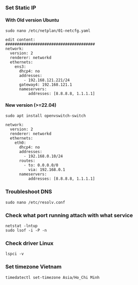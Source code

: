 ### Set Static IP
#### With Old version Ubuntu
```
sudo nano /etc/netplan/01-netcfg.yaml

edit content:
#######################################
network:
  version: 2
  renderer: networkd
  ethernets:
    ens3:
      dhcp4: no
      addresses:
        - 192.168.121.221/24
      gateway4: 192.168.121.1
      nameservers:
          addresses: [8.8.8.8, 1.1.1.1]
```
#### New version (>=22.04)
```
sudo apt install openvswitch-switch

network:
  version: 2
  renderer: networkd
  ethernets:
    eth0:
      dhcp4: no
      addresses:
        - 192.168.0.10/24
      routes:
        - to: 0.0.0.0/0
          via: 192.168.0.1
      nameservers:
          addresses: [8.8.8.8, 1.1.1.1]
```
### Troubleshoot DNS 
```
sudo nano /etc/resolv.conf
```

### Check what port running attach with what service
```
netstat -lntup
sudo lsof -i -P -n
```
### Check driver Linux
```
lspci -v
```
### Set timezone Vietnam
```
timedatectl set-timezone Asia/Ho_Chi Minh
```
